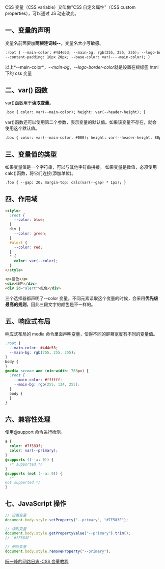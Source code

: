 CSS 变量（CSS variable）又叫做"CSS 自定义属性"（CSS custom properties），可以通过 JS 动态改变。

## 一、变量的声明

变量名前面要加**两根连词线--**，变量名大小写敏感。

```html
:root { --main-color: #4d4e53; --main-bg: rgb(255, 255, 255); --logo-border-color: rebeccapurple; --header-height: 68px;
--content-padding: 10px 20px; --base-color: var(----main-color); }
```

以上*--main-color*，_--main-bg_，*--logo-border-color*就是设置在根标签 html 下的 css 变量

## 二、var() 函数

var()函数用于**读取变量**。

```html
.box { color: var(--main-color); height: var(--header-height); }
```

var()函数还可以使用第二个参数，表示变量的默认值。如果该变量不存在，就会使用这个默认值。

```html
.box { color: var(--main-color, #000); height: var(--header-height, 80px); }
```

## 三、变量值的类型

如果变量值是一个字符串，可以与其他字符串拼接。
如果变量是数值，必须使用 calc()函数，将它们连接(添加单位)。

```html
.foo { --gap: 20; margin-top: calc(var(--gap) * 1px); }
```

## 四、作用域

```html
<style>
  :root {
    --color: blue;
  }
  div {
    --color: green;
  }
  #alert {
    --color: red;
  }
  * {
    color: var(--color);
  }
</style>

<p>蓝色</p>
<div>绿色</div>
<div id="alert">红色</div>
```

三个选择器都声明了--color 变量。不同元素读取这个变量的时候，会采用**优先级最高的规则**，因此三段文字的颜色是不一样的。

## 五、响应式布局

响应式布局的 media 命令里面声明变量，使得不同的屏幕宽度有不同的变量值。

```css
:root {
  --main-color: #4d4e53;
  --main-bg: rgb(255, 255, 255);
}
body {
}
@media screen and (min-width: 768px) {
  :root {
    --main-color: #ffffff;
    --main-bg: rgb(255, 134, 255);
  }
  body {
  }
}
```

## 六、兼容性处理

使用@support 命令进行检测。

```css
a {
  color: #7f583f;
  color: var(--primary);
}
@supports ((--a: 0)) {
  /* supported */
}
@supports (not (--a: 0)) {
  /*
not supported */
}
```

## 七、JavaScript 操作

```javascript
// 设置变量
document.body.style.setProperty("--primary", "#7F583F");

// 读取变量
document.body.style.getPropertyValue("--primary").trim();
// '#7F583F'

// 删除变量
document.body.style.removeProperty("--primary");
```

[阮一峰的网路日志-CSS 变量教程](https://www.ruanyifeng.com/blog/2017/05/css-variables.html)

